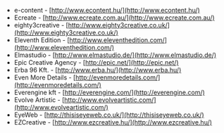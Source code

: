  * e-content - [http://www.econtent.hu/](http://www.econtent.hu/)
 * Ecreate - [http://www.ecreate.com.au/](http://www.ecreate.com.au/)
 * eighty3creative - [http://www.eighty3creative.co.uk/](http://www.eighty3creative.co.uk/)
 * Eleventh Edition - [http://www.eleventhedition.com/](http://www.eleventhedition.com/)
 * Elmastudio - [http://www.elmastudio.de/](http://www.elmastudio.de/)
 * Epic Creative Agency - [http://epic.net/](http://epic.net/)
 * Erba 96 Kft. - [http://www.erba.hu/](http://www.erba.hu/)
 * Even More Details - [http://evenmoredetails.com/](http://evenmoredetails.com/)
 * Everengine kft - [http://everengine.com/](http://everengine.com/)
 * Evolve Artistic - [http://www.evolveartistic.com/](http://www.evolveartistic.com/)
 * EyeWeb - [http://thisiseyeweb.co.uk/](http://thisiseyeweb.co.uk/)
 * EZCreative - [http://www.ezcreative.hu/](http://www.ezcreative.hu/)